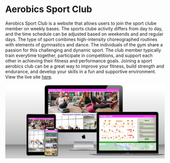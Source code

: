 # Aerobics Sport Club


Aerobics Sport Club is a website that allows users to join the sport clube member on weekly bases. The sports clube activity differs from day to day, and the time schedule can be adjusted based on weekends and and regular days. The type of sport combines high-intensity choreographed routines with elements of gymnastics and dance. The individuals of the gym share a passion for this challenging and dynamic sport. The club member typically train everytime together, participate in competitions, and support each other in achieving their fitness and performance goals. Joining a sport aerobics club can be a great way to improve your fitness, build strength and endurance, and develop your skills in a fun and supportive environment. View the live site [here](https://bky201.github.io/Aerobic-sport/). 



![alt text](https://github.com/bky201/Aerobic-sport/blob/main/assets/images/multi-mocup.png)
